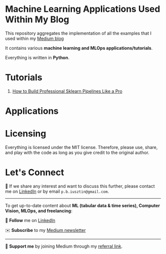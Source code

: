 # Machine Learning Applications Used Within My Blog

This repository aggregates the implementation of all the examples that I used within my [Medium blog](https://medium.com/@pauliusztin)

It contains various **machine learning and MLOps applications/tutorials**.

Everything is written in **Python**.

# Tutorials
1. [How to Build Professional Sklearn Pipelines Like a Pro](./professional-sklearn-pipelines)


# Applications


# Licensing
Everything is licensed under the MIT license. Therefore, please use, share, and play with the code as long as you give credit to the original author.

# Let's Connect
👋 If we share any interest and want to discuss this further, please contact me
on [LinkedIn](https://www.linkedin.com/in/pauliusztin/) or by email `p.b.iusztin@gmail.com`.

----

To get up-to-date content about **ML (tabular data & time series), Computer Vision, MLOps, and freelancing**:

📘 **Follow** me on [LinkedIn](https://medium.com/@pauliusztin)

✉️ **Subscribe** to my [Medium newsletter](https://pauliusztin.medium.com/subscribe)

----

🚀 **Support me** by joining Medium through my [referral link](https://medium.com/membership/@pauliusztin).
